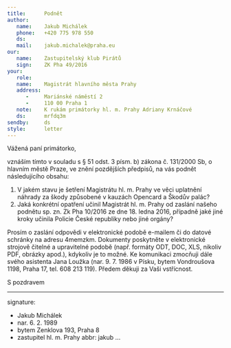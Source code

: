 ```yaml
---
title:      Podnět
author:
   name:    Jakub Michálek
   phone:   +420 775 978 550
   ds:      
   mail:    jakub.michalek@praha.eu
our:
   name:    Zastupitelský klub Pirátů
   sign:    ZK Pha 49/2016
your:
   role:    
   name:    Magistrát hlavního města Prahy
   address:
      -     Mariánské náměstí 2
      -     110 00 Praha 1
   note:    K rukám primátorky hl. m. Prahy Adriany Krnáčové
   ds:      mrfdq3m
sendby:     ds
style:      letter
---
```


Vážená paní primátorko,

vznáším tímto v souladu s § 51 odst. 3 písm. b) zákona č. 131/2000 Sb, o hlavním městě Praze, ve znění pozdějších předpisů, na vás podnět následujícího obsahu:

1. V jakém stavu je šetření Magistrátu hl. m. Prahy ve věci uplatnění náhrady za škody způsobené v kauzách Opencard a Škodův palác?
2. Jaká konkrétní opatření učinil Magistrát hl. m. Prahy od zaslání našeho podnětu sp. zn. Zk Pha 10/2016 ze dne 18. ledna 2016, případně jaké jiné kroky učinila Policie České republiky nebo jiné orgány? 
 
Prosím o zaslání odpovědi v elektronické podobě e-mailem či do datové schránky na adresu 4memzkm. Dokumenty poskytněte v elektronické strojově čitelné a upravitelné podobě (např. formáty ODT, DOC, XLS, nikoliv PDF, obrázky apod.), kdykoliv je to možné. Ke komunikaci zmocňuji dále svého asistenta Jana Loužka (nar. 9. 7. 1986 v Písku, bytem Vondroušova 1198, Praha 17, tel. 608 213 119). Předem děkuji za Vaši vstřícnost. 


S pozdravem

---
signature: 
  - Jakub Michálek
  - nar. 6. 2. 1989
  - bytem Zenklova 193, Praha 8
  - zastupitel hl. m. Prahy
abbr:       jakub
...
